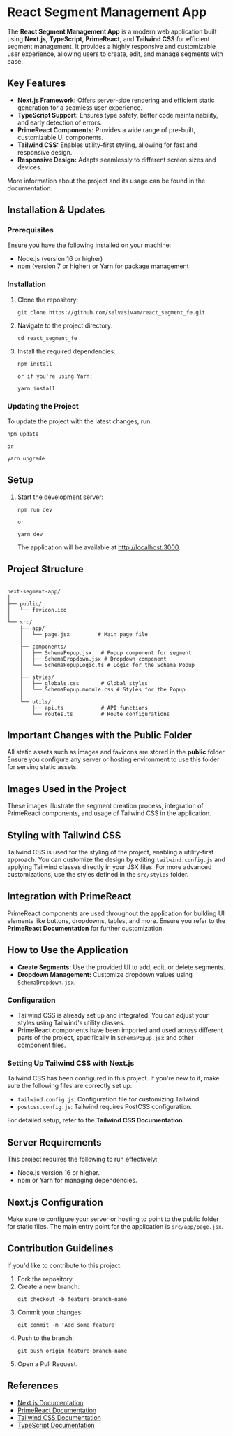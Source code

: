 <h1>React Segment Management App</h1>

<p>
    The <strong>React Segment Management App</strong> is a modern web application built using <strong>Next.js</strong>, <strong>TypeScript</strong>, <strong>PrimeReact</strong>, and <strong>Tailwind CSS</strong> for efficient segment management. It provides a highly responsive and customizable user experience, allowing users to create, edit, and manage segments with ease.
</p>

<h2>Key Features</h2>
<ul>
    <li><strong>Next.js Framework:</strong> Offers server-side rendering and efficient static generation for a seamless user experience.</li>
    <li><strong>TypeScript Support:</strong> Ensures type safety, better code maintainability, and early detection of errors.</li>
    <li><strong>PrimeReact Components:</strong> Provides a wide range of pre-built, customizable UI components.</li>
    <li><strong>Tailwind CSS:</strong> Enables utility-first styling, allowing for fast and responsive design.</li>
    <li><strong>Responsive Design:</strong> Adapts seamlessly to different screen sizes and devices.</li>
</ul>

<p>More information about the project and its usage can be found in the documentation.</p>

<h2>Installation & Updates</h2>

<h3>Prerequisites</h3>
<p>Ensure you have the following installed on your machine:</p>
<ul>
    <li>Node.js (version 16 or higher)</li>
    <li>npm (version 7 or higher) or Yarn for package management</li>
</ul>

<h3>Installation</h3>
<ol>
    <li>Clone the repository:</li>
    <pre><code>git clone https://github.com/selvasivam/react_segment_fe.git</code></pre>
    <li>Navigate to the project directory:</li>
    <pre><code>cd react_segment_fe</code></pre>
    <li>Install the required dependencies:</li>
    <pre><code>npm install</code></pre>
    <pre><code>or if you're using Yarn:</code></pre>
    <pre><code>yarn install</code></pre>
</ol>

<h3>Updating the Project</h3>
<p>To update the project with the latest changes, run:</p>
<pre><code>npm update</code></pre>
<pre><code>or</code></pre>
<pre><code>yarn upgrade</code></pre>

<h2>Setup</h2>
<ol>
    <li>Start the development server:</li>
    <pre><code>npm run dev</code></pre>
    <pre><code>or</code></pre>
    <pre><code>yarn dev</code></pre>
    <p>The application will be available at <a href="http://localhost:3000">http://localhost:3000</a>.</p>
</ol>

<h2>Project Structure</h2>
<pre><code>
next-segment-app/
│
├── public/
│   └── favicon.ico
│
└── src/
    ├── app/
    │   └── page.jsx         # Main page file
    │
    ├── components/
    │   ├── SchemaPopup.jsx   # Popup component for segment
    │   ├── SchemaDropdown.jsx # Dropdown component
    │   └── SchemaPopupLogic.ts # Logic for the Schema Popup
    │
    ├── styles/
    │   ├── globals.css       # Global styles
    │   └── SchemaPopup.module.css # Styles for the Popup
    │
    └── utils/
        ├── api.ts            # API functions
        └── routes.ts         # Route configurations
</code></pre>

<h2>Important Changes with the Public Folder</h2>
<p>All static assets such as images and favicons are stored in the <strong>public</strong> folder. Ensure you configure any server or hosting environment to use this folder for serving static assets.</p>

<h2>Images Used in the Project</h2>
<p>These images illustrate the segment creation process, integration of PrimeReact components, and usage of Tailwind CSS in the application.</p>

<h2>Styling with Tailwind CSS</h2>
<p>Tailwind CSS is used for the styling of the project, enabling a utility-first approach. You can customize the design by editing <code>tailwind.config.js</code> and applying Tailwind classes directly in your JSX files. For more advanced customizations, use the styles defined in the <code>src/styles</code> folder.</p>

<h2>Integration with PrimeReact</h2>
<p>PrimeReact components are used throughout the application for building UI elements like buttons, dropdowns, tables, and more. Ensure you refer to the <strong>PrimeReact Documentation</strong> for further customization.</p>

<h2>How to Use the Application</h2>
<ul>
    <li><strong>Create Segments:</strong> Use the provided UI to add, edit, or delete segments.</li>
    <li><strong>Dropdown Management:</strong> Customize dropdown values using <code>SchemaDropdown.jsx</code>.</li>
</ul>

<h3>Configuration</h3>
<ul>
    <li>Tailwind CSS is already set up and integrated. You can adjust your styles using Tailwind's utility classes.</li>
    <li>PrimeReact components have been imported and used across different parts of the project, specifically in <code>SchemaPopup.jsx</code> and other component files.</li>
</ul>

<h3>Setting Up Tailwind CSS with Next.js</h3>
<p>Tailwind CSS has been configured in this project. If you're new to it, make sure the following files are correctly set up:</p>
<ul>
    <li><code>tailwind.config.js</code>: Configuration file for customizing Tailwind.</li>
    <li><code>postcss.config.js</code>: Tailwind requires PostCSS configuration.</li>
</ul>
<p>For detailed setup, refer to the <strong>Tailwind CSS Documentation</strong>.</p>

<h2>Server Requirements</h2>
<p>This project requires the following to run effectively:</p>
<ul>
    <li>Node.js version 16 or higher.</li>
    <li>npm or Yarn for managing dependencies.</li>
</ul>

<h2>Next.js Configuration</h2>
<p>Make sure to configure your server or hosting to point to the public folder for static files. The main entry point for the application is <code>src/app/page.jsx</code>.</p>

<h2>Contribution Guidelines</h2>
<p>If you'd like to contribute to this project:</p>
<ol>
    <li>Fork the repository.</li>
    <li>Create a new branch:
        <pre><code>git checkout -b feature-branch-name</code></pre>
    </li>
    <li>Commit your changes:
        <pre><code>git commit -m 'Add some feature'</code></pre>
    </li>
    <li>Push to the branch:
        <pre><code>git push origin feature-branch-name</code></pre>
    </li>
    <li>Open a Pull Request.</li>
</ol>

<h2>References</h2>
<ul>
    <li><a href="https://nextjs.org/docs">Next.js Documentation</a></li>
    <li><a href="https://www.primefaces.org/primereact/showcase/#/">PrimeReact Documentation</a></li>
    <li><a href="https://tailwindcss.com/docs">Tailwind CSS Documentation</a></li>
    <li><a href="https://www.typescriptlang.org/docs/">TypeScript Documentation</a></li>
</ul>
